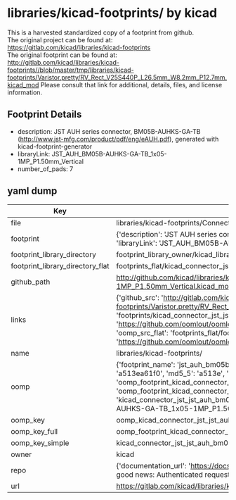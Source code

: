 # libraries/kicad-footprints/ by kicad  
This is a harvested standardized copy of a footprint from github.  
The original project can be found at:  
https://gitlab.com/kicad/libraries/kicad-footprints  
The original footprint can be found at:
http://gitlab.com/kicad/libraries/kicad-footprints//blob/master/tmp/libraries/kicad-footprints/Varistor.pretty/RV_Rect_V25S440P_L26.5mm_W8.2mm_P12.7mm.kicad_mod
Please consult that link for additional, details, files, and license information.  
## Footprint Details
* description: JST AUH series connector, BM05B-AUHKS-GA-TB (http://www.jst-mfg.com/product/pdf/eng/eAUH.pdf), generated with kicad-footprint-generator  
* libraryLink: JST_AUH_BM05B-AUHKS-GA-TB_1x05-1MP_P1.50mm_Vertical  
* number_of_pads: 7  
## yaml dump  
| Key | Value |  
| --- | --- |  
| file | libraries/kicad-footprints/Connector_JST.pretty/JST_AUH_BM05B-AUHKS-GA-TB_1x05-1MP_P1.50mm_Vertical.kicad_mod |  
| footprint | {'description': 'JST AUH series connector, BM05B-AUHKS-GA-TB (http://www.jst-mfg.com/product/pdf/eng/eAUH.pdf), generated with kicad-footprint-generator', 'libraryLink': 'JST_AUH_BM05B-AUHKS-GA-TB_1x05-1MP_P1.50mm_Vertical', 'number_of_pads': 7} |  
| footprint_library_directory | footprint_library_owner/kicad_libraries/kicad-footprints/ |  
| footprint_library_directory_flat | footprints_flat/kicad_connector_jst_jst_auh_bm05b_auhks_ga_tb_1x05_1mp_p1_50mm_vertical/working |  
| github_path | http://github.com/kicad/libraries/kicad-footprints//blob/master/tmp/libraries/kicad-footprints/Connector_JST.pretty/JST_AUH_BM05B-AUHKS-GA-TB_1x05-1MP_P1.50mm_Vertical.kicad_mod |  
| links | {'github_src': 'http://gitlab.com/kicad/libraries/kicad-footprints//blob/master/tmp/libraries/kicad-footprints/Varistor.pretty/RV_Rect_V25S440P_L26.5mm_W8.2mm_P12.7mm.kicad_mod', 'github_src_repo': 'https://gitlab.com/kicad/libraries/kicad-footprints', 'oomp_bot': 'footprints/kicad_connector_jst_jst_auh_bm05b_auhks_ga_tb_1x05_1mp_p1_50mm_vertical/working', 'oomp_bot_github': 'https://github.com/oomlout/oomlout_oomp_footprint_bot/tree/main/footprints/kicad_connector_jst_jst_auh_bm05b_auhks_ga_tb_1x05_1mp_p1_50mm_vertical/working', 'oomp_src_flat': 'footprints_flat/footprints_flat/kicad_connector_jst_jst_auh_bm05b_auhks_ga_tb_1x05_1mp_p1_50mm_vertical/working', 'oomp_src_flat_github': 'https://github.com/oomlout/oomlout_oomp_footprint_src/tree/main/footprints_flat/kicad_connector_jst_jst_auh_bm05b_auhks_ga_tb_1x05_1mp_p1_50mm_vertical/working'} |  
| name | libraries/kicad-footprints/ |  
| oomp | {'footprint_name': 'jst_auh_bm05b_auhks_ga_tb_1x05_1mp_p1_50mm_vertical', 'library_name': 'connector_jst', 'md5': 'a513ea61f04693f64bf70dee026c96a5', 'md5_10': 'a513ea61f0', 'md5_5': 'a513e', 'md5_6': 'a513ea', 'oomp_key': 'oomp_kicad_connector_jst_jst_auh_bm05b_auhks_ga_tb_1x05_1mp_p1_50mm_vertical', 'oomp_key_extra': 'oomp_footprint_kicad_connector_jst_jst_auh_bm05b_auhks_ga_tb_1x05_1mp_p1_50mm_vertical', 'oomp_key_full': 'oomp_footprint_kicad_connector_jst_jst_auh_bm05b_auhks_ga_tb_1x05_1mp_p1_50mm_vertical_a513ea', 'oomp_key_simple': 'kicad_connector_jst_jst_auh_bm05b_auhks_ga_tb_1x05_1mp_p1_50mm_vertical', 'original_filename': 'libraries/kicad-footprints/Connector_JST.pretty/JST_AUH_BM05B-AUHKS-GA-TB_1x05-1MP_P1.50mm_Vertical.kicad_mod', 'owner_name': 'kicad'} |  
| oomp_key | oomp_kicad_connector_jst_jst_auh_bm05b_auhks_ga_tb_1x05_1mp_p1_50mm_vertical |  
| oomp_key_full | oomp_footprint_kicad_connector_jst_jst_auh_bm05b_auhks_ga_tb_1x05_1mp_p1_50mm_vertical |  
| oomp_key_simple | kicad_connector_jst_jst_auh_bm05b_auhks_ga_tb_1x05_1mp_p1_50mm_vertical |  
| owner | kicad |  
| repo | {'documentation_url': 'https://docs.github.com/rest/overview/resources-in-the-rest-api#rate-limiting', 'message': "API rate limit exceeded for 84.66.173.59. (But here's the good news: Authenticated requests get a higher rate limit. Check out the documentation for more details.)"} |  
| url | https://gitlab.com/kicad/libraries/kicad-footprints |  

